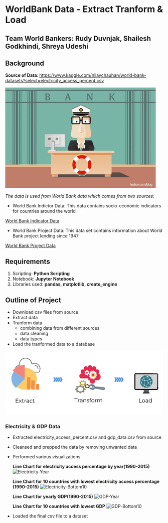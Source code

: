 # WorldBank Data - Extract Tranform & Load

## Team World Bankers: Rudy Duvnjak, Shailesh Godkhindi, Shreya Udeshi

## Background

**Source of Data**: https://www.kaggle.com/nilaychauhan/world-bank-datasets?select=electricity_access_percent.csv

![World Bank](/Project2/images/bank.gif)

*The data is used from World Bank data which comes from two sources:*

* World Bank Indictor Data: This data contains socio-economic indicators for countries around the world

[World Bank Indicator Data](https://data.worldbank.org/indicator)

* World Bank Project Data: This data set contains information about World Bank project lending since 1947

[World Bank Project Data](https://datacatalog.worldbank.org/search/dataset/0037800)

## Requirements

1. Scripting: **Python Scripting**
2. Notebook: **Jupyter Notebook**
3. Libraries used: **pandas, matplotlib, create_engine**

## Outline of Project

- Download csv files from source
- Extract data 
- Tranform data
  - combining data from different sources
  - data cleaning
  - data types
- Load the tranformed data to a database

![ETL](/Project2/images/etl.jpg)

### Electricity & GDP Data

- Extracted electricity_access_percent.csv and gdp_data.csv from source
- Cleansed and prepped the data by removing unwanted data
- Performed various visualizations

  **Line Chart for electricity access percentage by year(1990-2015)**
  ![Electricity-Year](/Project2/images/elec_year.jpg)
  
  **Line Chart for 10 countries with lowest electricity access percentage (1990-2015)**
  ![Electricity-Bottom10](/Project2/images/elec_country.jpg)
  
  **Line Chart for yearly GDP(1990-2015)**
  ![GDP-Year](/Project2/images/gdp_year.jpg)
  
  **Line Chart for 10 countries with lowest GDP**
  ![GDP-Bottom10](/Project2/images/gdp_country.jpg)

- Loaded the final csv file to a dataset


